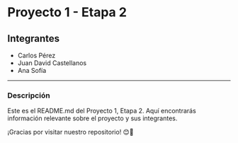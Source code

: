 # Proyecto 1 - Etapa 2

## Integrantes
- Carlos Pérez
- Juan David Castellanos
- Ana Sofía

---

### Descripción
Este es el README.md del Proyecto 1, Etapa 2. Aquí encontrarás información relevante sobre el proyecto y sus integrantes. 

¡Gracias por visitar nuestro repositorio! 😊🚀
